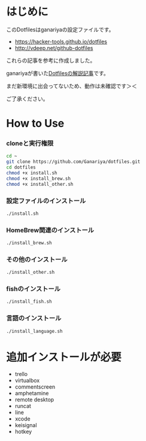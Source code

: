 

# はじめに

このDotfilesはganariyaの設定ファイルです。

- https://hacker-tools.github.io/dotfiles
- http://vdeep.net/github-dotfiles

これらの記事を参考に作成しました。

ganariyaが書いた[Dotfilesの解説記事](https://qiita.com/ganariya/items/d9adffc6535dfca6784b)です。

まだ新環境に出会ってないため、動作は未確認です＞＜

ご了承ください。


# How to Use

### cloneと実行権限


```bash
cd ~
git clone https://github.com/Ganariya/dotfiles.git
cd dotfiles
chmod +x install.sh
chmod +x install_brew.sh
chmod +x install_other.sh
```

### 設定ファイルのインストール

```bash
./install.sh
```

### HomeBrew関連のインストール

```bash
./install_brew.sh
```

### その他のインストール

```bash
./install_other.sh
```

### fishのインストール

```bash
./install_fish.sh
```

### 言語のインストール

```bash
./install_language.sh
```


# 追加インストールが必要

- trello
- virtualbox
- commentscreen
- amphetamine
- remote desktop
- runcat
- line
- xcode
- keisignal
- hotkey